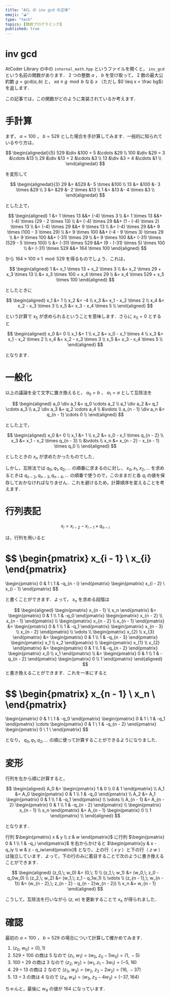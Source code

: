 ```yaml
---
title: "ACL の inv gcd の正体"
emoji: "⛳"
type: "tech"
topics: [競技プログラミング]
published: true
---
```

# inv gcd
AtCoder Library の中の `internal_math.hpp` というファイルを開くと， `inv_gcd` という名前の関数があります． 2 つの整数 $a$ ， $b$ を受け取って， 2 数の最大公約数 $g = \mathrm{gcd}(a, b)$ と， $xa \equiv g \mod b$ なる $x$ （ただし $0 \leq x < \frac bg$）を返します．

この記事では，この関数がどのように実装されているか考えます．

# 手計算
まず， $a = 100$ ， $b = 529$ とした場合を手計算してみます．一般的に知られているやり方は，

$$
\begin{alignedat}{5}
529 &\div &100 = 5 &\cdots &29 \\
100 &\div &29 = 3 &\cdots &13 \\
29 &\div &13 = 2 &\cdots &3 \\
13 &\div &3 = 4 &\cdots &1 \\
\end{alignedat}
$$

を変形して

$$
\begin{alignedat}{3}
29 &= &529 &- 5 \times &100 \\
13 &= &100 &- 3 \times &29 \\
3 &= &29 &- 2 \times &13 \\
1 &= &13 &- 4 \times &3 \\
\end{alignedat}
$$

とした上で，

$$
\begin{aligned}
1 &= 1 \times 13 &&+ (-4) \times 3 \\
&= 1 \times 13 &&+ (-4) \times (29 - 2 \times 13) \\
&= (-4) \times 29 &&+ (1 - (-4) \times 2) \times 13 \\
&= (-4) \times 29 &&+ 9 \times 13 \\
&= (-4) \times 29 &&+ 9 \times (100 - 3 \times 29) \\
&= 9 \times 100 &&+ (-4 - 9 \times 3) \times 29 \\
&= 9 \times 100 &&+ (-31) \times 29 \\
&= 9 \times 100 &&+ (-31) \times (529 - 5 \times 100) \\
&= (-31) \times 529 &&+ (9 - (-31) \times 5) \times 100 \\
&= (-31) \times 529 &&+ 164 \times 100
\end{aligned}
$$

から $164 \times 100 \equiv 1 \mod 529$ を得るものでしょう．これは，

$$
\begin{aligned}
1 &= x_1 \times 13 + x_2 \times 3 \\
&= x_2 \times 29 + x_3 \times 13 \\
&= x_3 \times 100 + x_4 \times 29 \\
&= x_4 \times 529 + x_5 \times 100
\end{aligned}
$$

としたときに

$$
\begin{aligned}
x_1 &= 1 \\
x_2 &= -4 \\
x_3 &= x_1 - x_2 \times 2 \\
x_4 &= x_2 - x_3 \times 3 \\
x_5 &= x_3 - x_4 \times 5 \\
\end{aligned}
$$

という計算で $x_5$ が求められるということを意味します．さらに $x_0 = 0$ とすると

$$
\begin{aligned}
x_0 &= 0 \\
x_1 &= 1 \\
x_2 &= x_0 - x_1 \times 4 \\
x_3 &= x_1 - x_2 \times 2 \\
x_4 &= x_2 - x_3 \times 3 \\
x_5 &= x_3 - x_4 \times 5 \\
\end{aligned}
$$

となります．

# 一般化
以上の議論を全て文字に置き換えると， $a_0 = b$ ， $a_1 = a$ として互除法を

$$
\begin{aligned}
a_0 \div a_1 &= q_0 \cdots a_2 \\
a_1 \div a_2 &= q_1 \cdots a_3 \\
a_2 \div a_3 &= q_2 \cdots a_4 \\
&\vdots \\
a_{n - 1} \div a_n &= q_{n - 1} \cdots 0 \\
\end{aligned}
$$

とした上で，

$$
\begin{aligned}
x_0 &= 0 \\
x_1 &= 1 \\
x_2 &= x_0 - x_1 \times q_{n - 2} \\
x_3 &= x_1 - x_2 \times q_{n - 3} \\
&\vdots \\
x_n &= x_{n - 2} - x_{n - 1} \times q_0 \\
\end{aligned}
$$

としたときの $x_n$ が求めたかったものでした．

しかし，互除法では $q_0, q_1, q_2, \ldots$ の順番に求まるのに対し， $x_0, x_1, x_2, \ldots$ を求めるときは $q_{n - 2}, q_{n - 3}, q_{n - 4}, \ldots$ の順番で使うので，このままだと各 $q_i$ の値を保存しておかなければなりません．これを避けるため，計算順序を変えることを考えます．

# 行列表記
$$
x_i = x_{i - 2} - x_{i - 1} \times q_{n - i}
$$

は，行列を用いると

$$
\begin{pmatrix}
x_{i - 1} \\
x_{i}
\end{pmatrix}
=
\begin{pmatrix}
0 & 1 \\
1 & -q_{n - i}
\end{pmatrix}
\begin{pmatrix}
x_{i - 2} \\
x_{i - 1}
\end{pmatrix}
$$

と書くことができます．よって， $x_n$ を求める段階は

$$
\begin{aligned}
	\begin{pmatrix}
		x_{n - 1} \\
		x_n
	\end{pmatrix}
	&=
	\begin{pmatrix}
		0 & 1 \\
		1 & -q_0
	\end{pmatrix}
	\begin{pmatrix}
		x_{n - 2} \\
		x_{n - 1}
	\end{pmatrix} \\
	\begin{pmatrix}
		x_{n - 2} \\
		x_{n - 1}
	\end{pmatrix}
	&=
	\begin{pmatrix}
		0 & 1 \\
		1 & -q_1
	\end{pmatrix}
	\begin{pmatrix}
		x_{n - 3} \\
		x_{n - 2}
	\end{pmatrix} \\
	\vdots \\
	\begin{pmatrix}
		x_{2} \\
		x_{3}
	\end{pmatrix}
	&=
	\begin{pmatrix}
		0 & 1 \\
		1 & -q_{n - 3}
	\end{pmatrix}
	\begin{pmatrix}
		x_1 \\
		x_2
	\end{pmatrix} \\
	\begin{pmatrix}
		x_{1} \\
		x_{2}
	\end{pmatrix}
	&=
	\begin{pmatrix}
		0 & 1 \\
		1 & -q_{n - 2}
	\end{pmatrix}
	\begin{pmatrix}
		x_0 \\
		x_1
	\end{pmatrix} \\
	&=
	\begin{pmatrix}
		0 & 1 \\
		1 & -q_{n - 2}
	\end{pmatrix}
	\begin{pmatrix}
		0 \\
		1
	\end{pmatrix}
\end{aligned}
$$
と書き換えることができます．これを一本にすると

$$
\begin{pmatrix}
	x_{n - 1} \\
	x_n \\
\end{pmatrix}
=
\begin{pmatrix}
0 & 1 \\
1 & -q_0
\end{pmatrix}
\begin{pmatrix}
0 & 1 \\
1 & -q_1
\end{pmatrix}
\cdots
\begin{pmatrix}
0 & 1 \\
1 & -q_{n - 2}
\end{pmatrix}
\begin{pmatrix}
0 \\
1 \\
\end{pmatrix}
$$

となり， $q_0, q_1, q_2, \ldots$ の順に使って計算することができるようになりました．

# 変形
行列を左から順に計算すると，

$$
\begin{aligned}
A_0 &= \begin{pmatrix} 1 & 0 \\ 0 & 1 \end{pmatrix} \\
A_1 &= A_0 \begin{pmatrix} 0 & 1 \\ 1 & -q_0 \end{pmatrix} \\
A_2 &= A_1 \begin{pmatrix} 0 & 1 \\ 1 & -q_1 \end{pmatrix} \\
\vdots \\
A_{n - 1} &= A_{n - 2} \begin{pmatrix} 0 & 1 \\ 1 & -q_{n - 2} \end{pmatrix} \\
\begin{pmatrix} x_{n - 1} \\ x_n \end{pmatrix} &= A_{n - 1} \begin{pmatrix} 0 \\ 1 \end{pmatrix} \\
\end{aligned}
$$

となります．

行列 $\begin{pmatrix} x & y \\ z & w \end{pmatrix}$ に行列 $\begin{pmatrix} 0 & 1 \\ 1 & -q_i \end{pmatrix}$ を右からかけると $\begin{pmatrix}y & x - q_iy \\ w & z - q_iw\end{pmatrix}$ となり，上の行（ $x$ $y$ ）と下の行（ $z$ $w$ ）は独立しています．よって，下の行のみに着目することで次のように書き換えることができます．

$$
\begin{aligned}
(z_0,\; w_0) &= (0,\; 1) \\
(z_1,\; w_1) &= (w_0,\; z_0 - q_0w_0) \\
(z_2,\; w_2) &= (w_1,\; z_1 - q_1w_1) \\
\vdots \\
(z_{n - 1},\; w_{n - 1}) &= (w_{n - 2},\; z_{n - 2} - q_{n - 2}w_{n - 2}) \\
x_n &= w_{n - 1}
\end{aligned}
$$

こうして，互除法を行いながら $(z,\;w)$ を更新することで $x_n$ が得られました．

# 確認
最初の $a = 100$ ， $b = 529$ の場合について計算して確かめてみます．

1. $(z_0,\; w_0) = (0,\; 1)$
1. $529 \div 100$ の商は $5$ なので $(z_1,\; w_1) = (w_0,\; z_0 - 5w_0) = (1,\; -5)$
1. $100 \div 29$ の商は $3$ なので $(z_2,\; w_2) = (w_1,\; z_1 - 3w_1) = (-5,\; 16)$
1. $29 \div 13$ の商は $2$ なので $(z_3,\; w_3) = (w_2,\; z_2 - 2w_2) = (16,\; -37)$
1. $13 \div 3$ の商は $4$ なので $(z_4,\; w_4) = (w_3,\; z_3 - 4w_3) = (-37,\; 164)$

ちゃんと，最後に $w_4$ の値が $164$ になっています．
